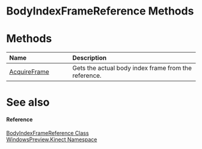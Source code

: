 BodyIndexFrameReference Methods  
===============================  

<span id="publicmethodsSection"></span>

Methods  
=======  

<table>
<colgroup>
<col width="30%" />
<col width="60%" />
</colgroup>
<thead>
<tr class="header">
<th align="left">Name</th>
<th align="left">Description</th>
</tr>
</thead>
<tbody>
<tr class="odd">
<td align="left"><a href="Methods/AcquireFrame_Method.md">AcquireFrame</a></td>
<td align="left">Gets the actual body index frame from the reference.</td>
</tr>
</tbody>
</table>

<span id="ID4EI"></span>

See also  
========  

<span id="ID4EK"></span>
#### Reference  

[BodyIndexFrameReference Class](../BodyIndexFrameReference.md)  
 [WindowsPreview.Kinect Namespace](../../Kinect.md)  



<!--Please do not edit the data in the comment block below.-->
<!--
TOCTitle : BodyIndexFrameReference Methods
RLTitle : BodyIndexFrameReference Methods
KeywordK : BodyIndexFrameReference class, methods
KeywordA : Methods.T:WindowsPreview.Kinect.BodyIndexFrameReference
AssetID : Methods.T:WindowsPreview.Kinect.BodyIndexFrameReference
Locale : en-us
CommunityContent : 1
TargetOS : Windows
TopicType : kbSyntax
DocSet : K4Wv2
ProjType : K4Wv2Proj
Technology : Kinect for Windows
Product : Kinect for Windows SDK v2
productversion : 20
-->
